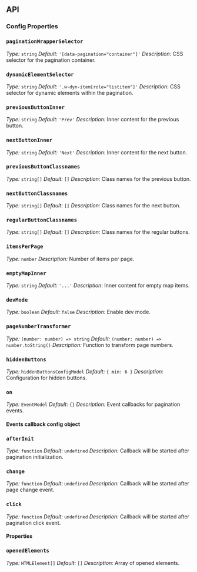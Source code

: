 ## API

### Config Properties

### `paginationWrapperSelector`

_Type:_ `string`
_Default:_ `'[data-pagination="container"]'`
_Description:_ CSS selector for the pagination container.

### `dynamicElementSelector`

_Type:_ `string`
_Default:_ `'.w-dyn-item[role="listitem"]'`
_Description:_ CSS selector for dynamic elements within the pagination.

### `previousButtonInner`

_Type:_ `string`
_Default:_ `'Prev'`
_Description:_ Inner content for the previous button.

### `nextButtonInner`

_Type:_ `string`
_Default:_ `'Next'`
_Description:_ Inner content for the next button.

### `previousButtonClassnames`

_Type:_ `string[]`
_Default:_ `[]`
_Description:_ Class names for the previous button.

### `nextButtonClassnames`

_Type:_ `string[]`
_Default:_ `[]`
_Description:_ Class names for the next button.

### `regularButtonClassnames`

_Type:_ `string[]`
_Default:_ `[]`
_Description:_ Class names for the regular buttons.

### `itemsPerPage`

_Type:_ `number`
_Description:_ Number of items per page.

### `emptyMapInner`

_Type:_ `string`
_Default:_ `'...'`
_Description:_ Inner content for empty map items.

### `devMode`

_Type:_ `boolean`
_Default:_ `false`
_Description:_ Enable dev mode.

### `pageNumberTransformer`

_Type:_ `(number: number) => string`
_Default:_ `(number: number) => number.toString()`
_Description:_ Function to transform page numbers.

### `hiddenButtons`

_Type:_ `hiddenButtonsConfigModel`
_Default:_ `{ min: 6 }`
_Description:_ Configuration for hidden buttons.

### `on`

_Type:_ `EventModel`
_Default:_ `{}`
_Description:_ Event callbacks for pagination events.

#### Events callback config object

### `afterInit`

_Type:_ `function`
_Default:_ `undefined`
_Description:_ Callback will be started after pagination initialization.

### `change`

_Type:_ `function`
_Default:_ `undefined`
_Description:_ Callback will be started after page change event.

### `click`

_Type:_ `function`
_Default:_ `undefined`
_Description:_ Callback will be started after pagination click event.

#### Properties

### `openedElements`

_Type:_ `HTMLElement[]`
_Default:_ `[]`
_Description:_ Array of opened elements.
